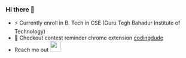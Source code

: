 ### Hi there 👋

- ⚡ Currently enroll in B. Tech in CSE (Guru Tegh Bahadur Institute of Technology)
- 🌱 Checkout contest reminder chrome extension [codingdude](https://chromewebstore.google.com/detail/codingdude-contest-remind/gceicoplhhmgcoanpkbnopdccpghbngk)<br/>
- Reach me out
<a href="mailto:dhruv35m@gmail.com" target="_blank"><img src="https://cdn.icon-icons.com/icons2/652/PNG/512/gmail_icon-icons.com_59877.png" width="29" height="29" /></a>&nbsp; &nbsp; 

<!--
**Dhruv35M/Dhruv35M** is a ✨ _special_ ✨ repository because its `README.md` (this file) appears on your GitHub profile.
Here are some ideas to get you started:

- 🔭 I’m currently working on ...
- 🌱 I’m currently learning ...
- 👯 I’m looking to collaborate on ...
- 🤔 I’m looking for help with ...
- 💬 Ask me about ...
- 📫 How to reach me: ...
- 😄 Pronouns: ...
- ⚡ Fun fact: ...
-->
